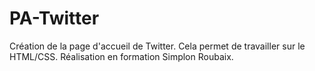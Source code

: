 # PA-Twitter

Création de la page d'accueil de Twitter. Cela permet de travailler sur le HTML/CSS.
Réalisation en formation Simplon Roubaix.
